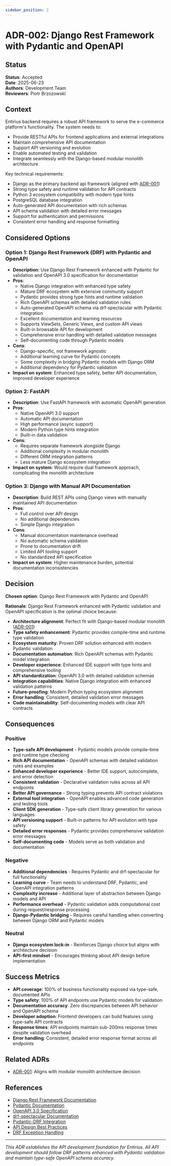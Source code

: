 ```yaml
---
sidebar_position: 2
---
```


# ADR-002: Django Rest Framework with Pydantic and OpenAPI

## Status
**Status**: Accepted  
**Date**: 2025-06-23  
**Authors**: Development Team  
**Reviewers**: Piotr Brzozowski 

## Context

Entirius backend requires a robust API framework to serve the e-commerce platform's functionality. The system needs to:
- Provide RESTful APIs for frontend applications and external integrations
- Maintain comprehensive API documentation
- Support API versioning and evolution
- Enable automated testing and validation
- Integrate seamlessly with the Django-based modular monolith architecture

Key technical requirements:
- Django as the primary backend api framework (aligned with [ADR-001](./adr-001-modular-monolith))
- Strong type safety and runtime validation for API contracts
- Python 3 ecosystem compatibility with modern type hints
- PostgreSQL database integration
- Auto-generated API documentation with rich schemas
- API schema validation with detailed error messages
- Support for authentication and permissions
- Consistent error handling and response formatting

## Considered Options

### Option 1: Django Rest Framework (DRF) with Pydantic and OpenAPI
- **Description**: Use Django Rest Framework enhanced with Pydantic for validation and OpenAPI 3.0 specification for documentation
- **Pros**: 
  - Native Django integration with enhanced type safety
  - Mature DRF ecosystem with extensive community support
  - Pydantic provides strong type hints and runtime validation
  - Rich OpenAPI schemas with detailed validation rules
  - Auto-generated OpenAPI schema via drf-spectacular with Pydantic integration
  - Excellent documentation and learning resources
  - Supports ViewSets, Generic Views, and custom API views
  - Built-in browsable API for development
  - Comprehensive error handling with detailed validation messages
  - Self-documenting code through Pydantic models
- **Cons**:
  - Django-specific, not framework agnostic
  - Additional learning curve for Pydantic concepts
  - Some complexity in bridging Pydantic models with Django ORM
  - Additional dependency for Pydantic validation
- **Impact on system**: Enhanced type safety, better API documentation, improved developer experience

### Option 2: FastAPI
- **Description**: Use FastAPI framework with automatic OpenAPI generation
- **Pros**: 
  - Native OpenAPI 3.0 support
  - Automatic API documentation
  - High performance (async support)
  - Modern Python type hints integration
  - Built-in data validation
- **Cons**:
  - Requires separate framework alongside Django
  - Additional complexity in modular monolith
  - Different ORM integration patterns
  - Less mature Django ecosystem integration
- **Impact on system**: Would require dual framework approach, complicating the monolith architecture

### Option 3: Django with Manual API Documentation
- **Description**: Build REST APIs using Django views with manually maintained API documentation
- **Pros**: 
  - Full control over API design
  - No additional dependencies
  - Simple Django integration
- **Cons**:
  - Manual documentation maintenance overhead
  - No automatic schema validation
  - Prone to documentation drift
  - Limited API tooling support
  - No standardized API specification
- **Impact on system**: Higher maintenance burden, potential documentation inconsistencies

## Decision

**Chosen option**: Django Rest Framework with Pydantic and OpenAPI

**Rationale**: 
Django Rest Framework enhanced with Pydantic validation and OpenAPI specification is the optimal choice because:

- **Architecture alignment**: Perfect fit with Django-based modular monolith ([ADR-001](./adr-001-modular-monolith))
- **Type safety enhancement**: Pydantic provides compile-time and runtime type validation
- **Ecosystem maturity**: Proven DRF solution enhanced with modern Pydantic validation
- **Documentation automation**: Rich OpenAPI schemas with Pydantic model integration
- **Developer experience**: Enhanced IDE support with type hints and comprehensive tooling
- **API standardization**: OpenAPI 3.0 with detailed validation schemas
- **Integration capabilities**: Native Django integration with enhanced validation patterns
- **Future-proofing**: Modern Python typing ecosystem alignment
- **Error handling**: Consistent, detailed validation error messages
- **Code maintainability**: Self-documenting models with clear API contracts

## Consequences

### Positive
- **Type-safe API development** - Pydantic models provide compile-time and runtime type checking
- **Rich API documentation** - OpenAPI schemas with detailed validation rules and examples
- **Enhanced developer experience** - Better IDE support, autocomplete, and error detection
- **Consistent validation** - Declarative validation rules across all API endpoints
- **Better API governance** - Strong typing prevents API contract violations
- **External tool integration** - OpenAPI enables advanced code generation and testing tools
- **Client SDK generation** - Type-safe client library generation for various languages
- **API versioning support** - Built-in patterns for API evolution with type safety
- **Detailed error responses** - Pydantic provides comprehensive validation error messages
- **Self-documenting code** - Models serve as both validation and documentation

### Negative
- **Additional dependencies** - Requires Pydantic and drf-spectacular for full functionality
- **Learning curve** - Team needs to understand DRF, Pydantic, and OpenAPI integration patterns
- **Complexity increase** - Additional layer of abstraction between Django models and API
- **Performance overhead** - Pydantic validation adds computational cost during request/response processing
- **Django-Pydantic bridging** - Requires careful handling when converting between Django ORM and Pydantic models

### Neutral
- **Django ecosystem lock-in** - Reinforces Django choice but aligns with architecture decision
- **API-first mindset** - Encourages thinking about API design before implementation

## Success Metrics

- **API coverage**: 100% of business functionality exposed via type-safe, documented APIs
- **Type safety**: 100% of API endpoints use Pydantic models for validation
- **Documentation accuracy**: Zero discrepancies between API behavior and OpenAPI schema
- **Developer adoption**: Frontend developers can build features using type-safe API contracts
- **Response times**: API endpoints maintain sub-200ms response times despite validation overhead
- **Error handling**: Consistent, detailed error response format across all endpoints

## Related ADRs

- [ADR-001](./adr-001-modular-monolith): Aligns with modular monolith architecture decision

## References

- [Django Rest Framework Documentation](https://www.django-rest-framework.org/)
- [Pydantic Documentation](https://docs.pydantic.dev/)
- [OpenAPI 3.0 Specification](https://swagger.io/specification/)
- [drf-spectacular Documentation](https://drf-spectacular.readthedocs.io/)
- [Pydantic-DRF Integration](https://github.com/surenkov/drf-pydantic)
- [API Design Best Practices](https://docs.microsoft.com/en-us/azure/architecture/best-practices/api-design)
- [DRF Exception Handling](https://www.django-rest-framework.org/api-guide/exceptions/)

---

*This ADR establishes the API development foundation for Entirius. All API development should follow DRF patterns enhanced with Pydantic validation and maintain type-safe OpenAPI schema accuracy.*
